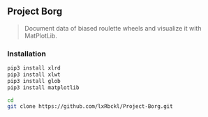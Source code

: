 ## Project Borg
> Document data of biased roulette wheels and visualize it with MatPlotLib.

### Installation
```bash
pip3 install xlrd
pip3 install xlwt
pip3 install glob
pip3 install matplotlib

cd
git clone https://github.com/lxRbckl/Project-Borg.git
```
